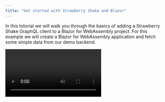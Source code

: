 ```yaml
---
title: "Get started with Strawberry Shake and Blazor"
---
```


In this tutorial we will walk you through the basics of adding a Strawberry Shake GraphQL client to a Blazor for WebAssembly project. For this example we will create a Blazor for WebAssembly application and fetch some simple data from our demo backend.

<Video videoId="-oq7YEciouM" />

> Strawberry Shake is not limited to Blazor and can be used with any .NET standard compliant library.

In this tutorial, we will teach you:

- How to add the Strawberry Shake CLI tools.
- How to generate source code from .graphql files, that contain operations.
- How to use the generated client to query data.

# Step 1: Add the Strawberry Shake CLI tools

The Strawberry Shake tool will help you to setup your project to create a GraphQL client.

Open your preferred terminal and select a directory where you want to add the code of this tutorial.

1. Create a dotnet tool-manifest.

```bash
dotnet new tool-manifest
```

2. Install the Strawberry Shake tools.

```bash
dotnet tool install StrawberryShake.Tools
```

# Step 2: Create a Blazor WebAssembly project

Next, we will create our Blazor project so that we have a little playground.

1. First, a new solution called `Demo.sln`.

```bash
dotnet new sln -n Demo
```

2. Create a new Blazor for WebAssembly application.

```bash
dotnet new blazorwasm -n Demo
```

3. Add the project to the solution `Demo.sln`.

```bash
dotnet sln add ./Demo
```

# Step 3: Install the required package

Strawberry Shake supports multiple GraphQL transport protocols. In this example we will use the standard GraphQL over HTTP protocol to interact with our GraphQL server. All of this functionality comes packaged with the `StrawberryShake.Blazor` meta package.

1. Add the `StrawberryShake.Blazor` package to your project.

```bash
dotnet add Demo package StrawberryShake.Blazor
```

# Step 4: Add a GraphQL client to your project using the CLI tools

To add a client to your project, you need to run the `dotnet graphql init {{ServerUrl}} -n {{ClientName}}`.

In this tutorial we will use our ChilliCream demo project to create a list of crypto currencies that we will add to our Blazor application.

> If you want to have a look at our demo GraphQL server head over [here](https://demo.chillicream.com/graphql).

1. Add the crypto client to your Blazor application.

```bash
dotnet graphql init https://demo.chillicream.com/graphql/ -n CryptoClient -p ./Demo
```

2. Customize the namespace of the generated client to be `Demo.GraphQL`. For this head over to the `.graphqlrc.json` and insert a namespace property to the `StrawberryShake` section.

```json
{
  "schema": "schema.graphql",
  "documents": "**/*.graphql",
  "extensions": {
    "strawberryShake": {
      "name": "CryptoClient",
      "namespace": "Demo.GraphQL",
      "url": "https://demo.chillicream.com/graphql/",
      "records": {
        "inputs": false,
        "entities": false
      },
      "transportProfiles": [
        {
          "default": "Http",
          "subscription": "WebSocket"
        }
      ]
    }
  }
}
```

Now that everything is in place let us write our first query to ask for a list of session titles of the conference API.

3. Choose your favorite IDE and the solution. If your are using VSCode do the following:

```bash
code ./Demo
```

4. Create new query document `GetSessions.graphql` with the following content:

```graphql
query GetAssets {
  assets {
    nodes {
      name
      price {
        lastPrice
      }
    }
  }
}
```

> If you are working with Visual Studio on Windows edit the properties of GetSessions.graphql and set the build action for the GraphQL file to GraphQL compiler.

5. Compile your project.

```bash
dotnet build
```

With the project compiled the strawberry shake generator produced a client but also components that we can use in Blazor.

![Visual Studio code showing the generator output on the console.](../../../shared/berry_generated.png)

1. Head over to the `Program.cs` and add the new `CryptoClient` to the dependency injection.

> In some IDEs it is still necessary to reload the project after the code was generated to update the IntelliSense. So, if you have any issues in the next step with IntelliSense just reload the project and everything should be fine.

```csharp
using Microsoft.AspNetCore.Components.Web;
using Microsoft.AspNetCore.Components.WebAssembly.Hosting;
using Demo;

var builder = WebAssemblyHostBuilder.CreateDefault(args);
builder.RootComponents.Add<App>("#app");
builder.RootComponents.Add<HeadOutlet>("head::after");

builder.Services.AddScoped(sp => new HttpClient { BaseAddress = new Uri(builder.HostEnvironment.BaseAddress) });

builder.Services
    .AddCryptoClient()
    .ConfigureHttpClient(client => client.BaseAddress = new Uri("https://demo.chillicream.com/graphql"));

await builder.Build().RunAsync();
```

7. Go to `_Imports.razor` and add `Demo.GraphQL` to the common imports

```csharp
@using System.Net.Http
@using System.Net.Http.Json
@using Microsoft.AspNetCore.Components.Forms
@using Microsoft.AspNetCore.Components.Routing
@using Microsoft.AspNetCore.Components.Web
@using Microsoft.AspNetCore.Components.Web.Virtualization
@using Microsoft.AspNetCore.Components.WebAssembly.Http
@using Microsoft.JSInterop
@using Demo
@using Demo.Shared
@using Demo.GraphQL
@using Demo.GraphQL.Components
@using StrawberryShake
```

# Step 5: Use the generated Razor component to display the data.

In this section we will integrated the Razor component and print a simple list on our index page to display the crypto currencies.

1. Head over to `Pages/Index.razor`.

2. Remove everything from your page but the `@page "/"`

```csharp
@page "/"
```

3. Add the `UseGetAssets` component to your page.

```csharp
@page "/"

<UseGetAssets Context="result">
    <ChildContent>

    </ChildContent>
    <ErrorContent>
        Something went wrong ...<br />
        @result.First().Message
    </ErrorContent>
    <LoadingContent>
        Loading ...
    </LoadingContent>
</UseGetAssets>
```

> The query component allows you to handle the loading and the error state when fetching data. Both states can be handled but do not have to be.

4. With that done lets render the actual content.

```csharp
@page "/"

<UseGetAssets Context="result">
    <ChildContent>
        <ul>
        @foreach (var item in result.Assets!.Nodes!)
        {
            <li>@item.Name (@item.Price.LastPrice)</li>
        }
        </ul>
    </ChildContent>
    <ErrorContent>
        Something went wrong ...<br />
        @result.First().Message
    </ErrorContent>
    <LoadingContent>
        Loading ...
    </LoadingContent>
</UseGetAssets>
```

5. Start the Blazor application with `dotnet watch --project ./Demo` and see if your code works.

![Started Blazor application in Microsoft Edge](../../../shared/berry_asset_list.png)

Awesome you have created your first application with Blazor and GraphQL.
